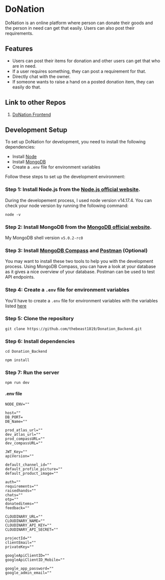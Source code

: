 # DoNation


DoNation is an online platform where person can donate their goods and the person in need can get that easily. Users can also post their requirements.

## Features

- Users can post their items for donation and other users can get that who are in need.
- If a user requires something, they can post a requirement for that.
- Directly chat with the owner.
- If someone wants to raise a hand on a posted donation item, they can easily do that.

## Link to other Repos

1. [DoNation Frontend](https://github.com/thebeast1819/DoNation.git)

## Development Setup

To set up DoNation for development, you need to install the following dependencies:

- Install [Node](https://nodejs.org/en/)
- Install [MongoDB](https://www.mongodb.com/download-center/community)
- Create a `.env` file for environment variables

Follow these steps to set up the development environment:

### Step 1: Install Node.js from the [Node.js official website](https://nodejs.org/en/).

During the developement process, I used node version v14.17.4. You can check your node version by running the following command:

```shell
node -v
```

### Step 2: Install MongoDB from the [MongoDB official website](https://www.mongodb.com/download-center/community).

My MongoDB shell version `v5.0.2-rc0`

### Step 3: Install [MongoDB Compass](https://www.mongodb.com/products/compass) and [Postman](https://www.postman.com/) (Optional)

You may want to install these two tools to help you with the development process.
Using MongoDB Compass, you can have a look at your database as it gives a nice overview of your database.
Postman can be used to test API endpoints.

### Step 4: Create a `.env` file for environment variables

You'll have to create a `.env` file for environment variables with the variables listed [here](https://github.com/kartikeyvaish/Kolegia-Backend/blob/main/README.md#env-file)

### Step 5: Clone the repository

    git clone https://github.com/thebeast1819/Donation_Backend.git

### Step 6: Install dependencies

    cd Donation_Backend

    npm install

### Step 7: Run the server

    npm run dev

#### .env file

```dosini
NODE_ENV=""

host=""
DB_PORT=
DB_Name=""

prod_atlas_url=""
dev_atlas_url=""
prod_compassURL=""
dev_compassURL=""

JWT_Key=""
apiVersion=""

default_channel_id=""
default_profile_picture=""
default_product_image=""

auth=""
requirements=""
raisedhands=""
chats=""
otp=""
donateditems=""
feedback=""

CLOUDINARY_URL=""
CLOUDINARY_NAME=""
CLOUDINARY_API_KEY=""
CLOUDINARY_API_SECRET=""

projectId=""
clientEmail=""
privateKey=""

googleApiClientID=""
googleApiClientID_Mobile=""

google_app_password=""
google_admin_email=""
```
